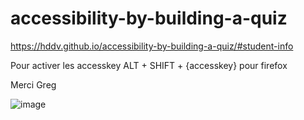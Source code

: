 # accessibility-by-building-a-quiz
https://hddv.github.io/accessibility-by-building-a-quiz/#student-info

Pour activer les accesskey 
ALT + SHIFT + {accesskey} pour firefox

Merci Greg

![image](https://github.com/hddv/accessibility-by-building-a-quiz/assets/47508485/214108ae-d030-4f45-bbb7-e18892763d18)
